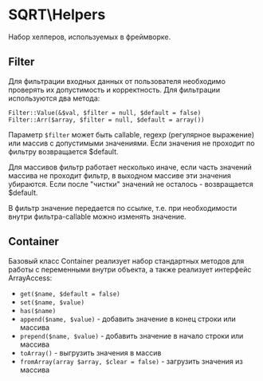 # SQRT\Helpers

Набор хелперов, используемых в фреймворке.

## Filter

Для фильтрации входных данных от пользователя необходимо проверять их допустимость и корректность.
Для фильтрации используются два метода:

    Filter::Value(&$val, $filter = null, $default = false)
    Filter::Arr($array, $filter = null, $default = array())

Параметр `$filter` может быть callable, regexp (регулярное выражение) или массив с допустимыми значениями.
Если значения не проходит по фильтру возвращается $default.

Для массивов фильтр работает несколько иначе, если часть значений массива не проходит фильтр, в выходном массиве эти 
значения убираются. Если после "чистки" значений не осталось - возвращается $default.

В фильтр значение передается по ссылке, т.е. при необходимости внутри фильтра-callable можно изменять значение.

## Container

Базовый класс Container реализует набор стандартных методов для работы с переменными внутри объекта, а также 
реализует интерфейс ArrayAccess:

* `get($name, $default = false)`
* `set($name, $value)`
* `has($name)`
* `append($name, $value)` - добавить значение в конец строки или массива 
* `prepend($name, $value)` - добавить значение в начало строки или массива
* `toArray()` - выгрузить значения в массив
* `fromArray(array $array, $clear = false)` - загрузить значения из массива 